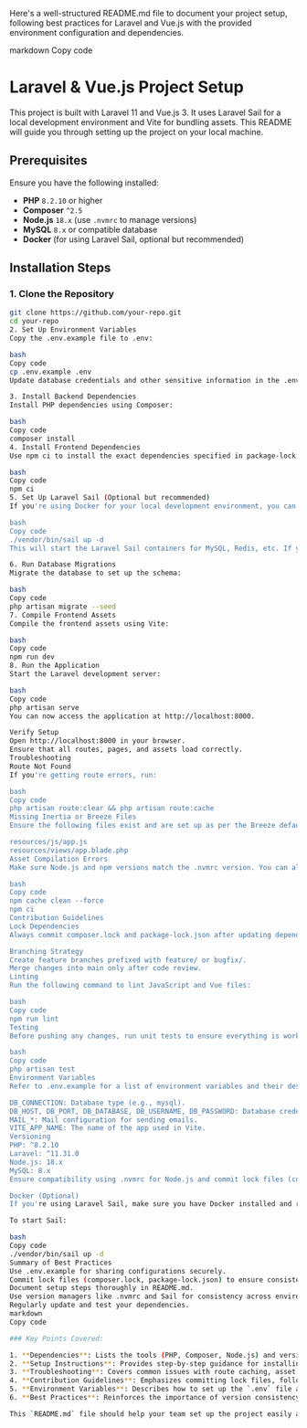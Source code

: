 Here's a well-structured README.md file to document your project setup, following best practices for Laravel and Vue.js with the provided environment configuration and dependencies.

markdown
Copy code
# Laravel & Vue.js Project Setup

This project is built with Laravel 11 and Vue.js 3. It uses Laravel Sail for a local development environment and Vite for bundling assets. This README will guide you through setting up the project on your local machine.

## Prerequisites

Ensure you have the following installed:
- **PHP** `8.2.10` or higher
- **Composer** `^2.5`
- **Node.js** `18.x` (use `.nvmrc` to manage versions)
- **MySQL** `8.x` or compatible database
- **Docker** (for using Laravel Sail, optional but recommended)

## Installation Steps

### 1. Clone the Repository
```bash
git clone https://github.com/your-repo.git
cd your-repo
2. Set Up Environment Variables
Copy the .env.example file to .env:

bash
Copy code
cp .env.example .env
Update database credentials and other sensitive information in the .env file.

3. Install Backend Dependencies
Install PHP dependencies using Composer:

bash
Copy code
composer install
4. Install Frontend Dependencies
Use npm ci to install the exact dependencies specified in package-lock.json:

bash
Copy code
npm ci
5. Set Up Laravel Sail (Optional but recommended)
If you're using Docker for your local development environment, you can set up Laravel Sail:

bash
Copy code
./vendor/bin/sail up -d
This will start the Laravel Sail containers for MySQL, Redis, etc. If you're not using Sail, ensure your local environment is configured correctly to match the .env file settings.

6. Run Database Migrations
Migrate the database to set up the schema:

bash
Copy code
php artisan migrate --seed
7. Compile Frontend Assets
Compile the frontend assets using Vite:

bash
Copy code
npm run dev
8. Run the Application
Start the Laravel development server:

bash
Copy code
php artisan serve
You can now access the application at http://localhost:8000.

Verify Setup
Open http://localhost:8000 in your browser.
Ensure that all routes, pages, and assets load correctly.
Troubleshooting
Route Not Found
If you're getting route errors, run:

bash
Copy code
php artisan route:clear && php artisan route:cache
Missing Inertia or Breeze Files
Ensure the following files exist and are set up as per the Breeze default configuration:

resources/js/app.js
resources/views/app.blade.php
Asset Compilation Errors
Make sure Node.js and npm versions match the .nvmrc version. You can also try clearing npm cache and reinstalling dependencies:

bash
Copy code
npm cache clean --force
npm ci
Contribution Guidelines
Lock Dependencies
Always commit composer.lock and package-lock.json after updating dependencies to ensure consistency across environments.

Branching Strategy
Create feature branches prefixed with feature/ or bugfix/.
Merge changes into main only after code review.
Linting
Run the following command to lint JavaScript and Vue files:

bash
Copy code
npm run lint
Testing
Before pushing any changes, run unit tests to ensure everything is working:

bash
Copy code
php artisan test
Environment Variables
Refer to .env.example for a list of environment variables and their descriptions. Important fields to configure:

DB_CONNECTION: Database type (e.g., mysql).
DB_HOST, DB_PORT, DB_DATABASE, DB_USERNAME, DB_PASSWORD: Database credentials.
MAIL_*: Mail configuration for sending emails.
VITE_APP_NAME: The name of the app used in Vite.
Versioning
PHP: ^8.2.10
Laravel: ^11.31.0
Node.js: 18.x
MySQL: 8.x
Ensure compatibility using .nvmrc for Node.js and commit lock files (composer.lock, package-lock.json) for consistent dependencies across your team.

Docker (Optional)
If you're using Laravel Sail, make sure you have Docker installed and running. Sail will set up all necessary containers (e.g., MySQL, Redis) for local development.

To start Sail:

bash
Copy code
./vendor/bin/sail up -d
Summary of Best Practices
Use .env.example for sharing configurations securely.
Commit lock files (composer.lock, package-lock.json) to ensure consistent dependency versions.
Document setup steps thoroughly in README.md.
Use version managers like .nvmrc and Sail for consistency across environments.
Regularly update and test your dependencies.
markdown
Copy code

### Key Points Covered:

1. **Dependencies**: Lists the tools (PHP, Composer, Node.js) and versions required.
2. **Setup Instructions**: Provides step-by-step guidance for installing backend and frontend dependencies, setting up environment variables, and running the application.
3. **Troubleshooting**: Covers common issues with route caching, asset compilation, and missing files.
4. **Contribution Guidelines**: Emphasizes committing lock files, following a branching strategy, and linting code.
5. **Environment Variables**: Describes how to set up the `.env` file and relevant variables.
6. **Best Practices**: Reinforces the importance of version consistency, documentation, and clean setups across environments.

This `README.md` file should help your team set up the project easily and follow best practices for development.





